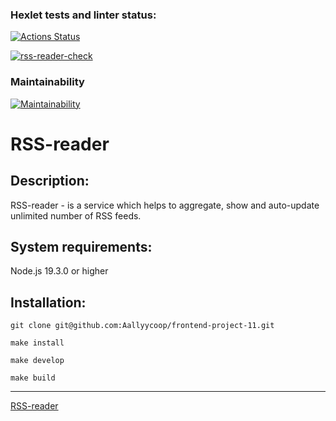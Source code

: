 ### Hexlet tests and linter status:
[![Actions Status](https://github.com/Aallyycoop/frontend-project-11/workflows/hexlet-check/badge.svg)](https://github.com/Aallyycoop/frontend-project-11/actions)

[![rss-reader-check](https://github.com/Aallyycoop/frontend-project-11/actions/workflows/rss-reader-check.yml/badge.svg)](https://github.com/Aallyycoop/frontend-project-11/actions/workflows/rss-reader-check.yml)

### Maintainability

[![Maintainability](https://api.codeclimate.com/v1/badges/46bec3712ac959e879c0/maintainability)](https://codeclimate.com/github/Aallyycoop/frontend-project-11/maintainability)

# RSS-reader

## Description:
RSS-reader - is a service which helps to aggregate, show and auto-update unlimited number of RSS feeds.

## System requirements:
Node.js 19.3.0 or higher

## Installation:

```
git clone git@github.com:Aallyycoop/frontend-project-11.git
```
```
make install
```
```
make develop
```
```
make build
```
***
[RSS-reader](https://frontend-project-11-gilt.vercel.app/)